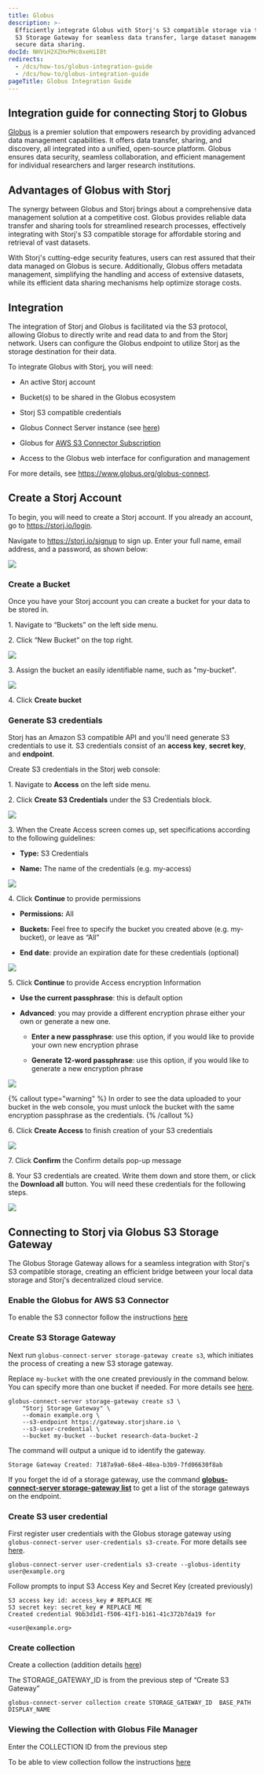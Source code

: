 ```yaml
---
title: Globus
description: >-
  Efficiently integrate Globus with Storj's S3 compatible storage via the Globus
  S3 Storage Gateway for seamless data transfer, large dataset management, and
  secure data sharing.
docId: NHV1H2XZHxPHc8xeHiI8t
redirects:
  - /dcs/how-tos/globus-integration-guide
  - /dcs/how-to/globus-integration-guide
pageTitle: Globus Integration Guide
---
```


## Integration guide for connecting Storj to Globus

[Globus](https://www.globus.org/) is a premier solution that empowers research by providing advanced data management capabilities. It offers data transfer, sharing, and discovery, all integrated into a unified, open-source platform. Globus ensures data security, seamless collaboration, and efficient management for individual researchers and larger research institutions.

## Advantages of Globus with Storj

The synergy between Globus and Storj brings about a comprehensive data management solution at a competitive cost. Globus provides reliable data transfer and sharing tools for streamlined research processes, effectively integrating with Storj's S3 compatible storage for affordable storing and retrieval of vast datasets.

With Storj's cutting-edge security features, users can rest assured that their data managed on Globus is secure. Additionally, Globus offers metadata management, simplifying the handling and access of extensive datasets, while its efficient data sharing mechanisms help optimize storage costs.

## Integration

The integration of Storj and Globus is facilitated via the S3 protocol, allowing Globus to directly write and read data to and from the Storj network. Users can configure the Globus endpoint to utilize Storj as the storage destination for their data.

To integrate Globus with Storj, you will need:

- An active Storj account

- Bucket(s) to be shared in the Globus ecosystem

- Storj S3 compatible credentials

- Globus Connect Server instance (see [here](https://docs.globus.org/globus-connect-server/))

- Globus for [AWS S3 Connector Subscription](https://www.globus.org/connectors/)

- Access to the Globus web interface for configuration and management

For more details, see <https://www.globus.org/globus-connect>.

## Create a Storj Account

To begin, you will need to create a Storj account. If you already an account, go to <https://storj.io/login>.

Navigate to <https://storj.io/signup> to sign up. Enter your full name, email address, and a password, as shown below:

![](https://link.storjshare.io/raw/jua7rls6hkx5556qfcmhrqed2tfa/docs/images/x1VMINrRdadrVk5vLXIBT_capture.PNG)

### Create a Bucket 

Once you have your Storj account you can create a bucket for your data to be stored in.

1\. Navigate to “Buckets” on the left side menu.

2\. Click “New Bucket” on the top right.

![](https://link.storjshare.io/raw/jua7rls6hkx5556qfcmhrqed2tfa/docs/images/jbnQ38ynnrWl0jnO_j-E5_comet-backup-storj-2.png)

3\. Assign the bucket an easily identifiable name, such as "my-bucket".

![](https://link.storjshare.io/raw/jua7rls6hkx5556qfcmhrqed2tfa/docs/images/K65vHcrJtRq4S87jICtYx_screenshot-2023-03-09-at-110429-am.png)

4\. Click **Create bucket**

### Generate S3 credentials

Storj has an Amazon S3 compatible API and you'll need generate S3 credentials to use it. S3 credentials consist of an **access key**, **secret key**, and **endpoint**.

Create S3 credentials in the Storj web console:

1\. Navigate to **Access** on the left side menu.

2\. Click **Create S3 Credentials** under the S3 Credentials block.

![](https://link.storjshare.io/raw/jua7rls6hkx5556qfcmhrqed2tfa/docs/images/EZyAl8Wux2GOlyPd70HnI_screenshot-2023-03-09-at-110900-am.png)

3\. When the Create Access screen comes up, set specifications according to the following guidelines:

- **Type:** S3 Credentials

- **Name:** The name of the credentials (e.g. my-access)

![](https://link.storjshare.io/raw/jua7rls6hkx5556qfcmhrqed2tfa/docs/images/Cv1Lirp-3-OueRk-YAR8u_image.png)

4\. Click **Continue** to provide permissions

- **Permissions:** All

- **Buckets:** Feel free to specify the bucket you created above (e.g. my-bucket), or leave as “All”

- **End date**: provide an expiration date for these credentials (optional)

![](https://link.storjshare.io/raw/jua7rls6hkx5556qfcmhrqed2tfa/docs/images/gQ8jBHtvd5sFZFuAqth_h_image.png)

5\. Click **Continue** to provide Access encryption Information

- **Use the current passphrase**: this is default option

- **Advanced**: you may provide a different encryption phrase either your own or generate a new one.

  - **Enter a new passphrase**: use this option, if you would like to provide your own new encryption phrase

  - **Generate 12-word passphrase**: use this option, if you would like to generate a new encryption phrase

![](https://link.storjshare.io/raw/jua7rls6hkx5556qfcmhrqed2tfa/docs/images/Uxn8zBqXQVmQvsswV3pJ2_image.png)

{% callout type="warning"  %}
In order to see the data uploaded to your bucket in the web console, you must unlock the bucket with the same encryption passphrase as the credentials.
{% /callout %}

6\. Click **Create Access** to finish creation of your S3 credentials

![](https://link.storjshare.io/raw/jua7rls6hkx5556qfcmhrqed2tfa/docs/images/zk2JE9Z6f3vk_R2cjpdqc_image.png)

7\. Click **Confirm** the Confirm details pop-up message

8\. Your S3 credentials are created. Write them down and store them, or click the **Download all** button. You will need these credentials for the following steps.

![](https://link.storjshare.io/raw/jua7rls6hkx5556qfcmhrqed2tfa/docs/images/xH5tgzVKXn-uK2hVfSo8e_image.png)

## Connecting to Storj via Globus S3 Storage Gateway

The Globus Storage Gateway allows for a seamless integration with Storj's S3 compatible storage, creating an efficient bridge between your local data storage and Storj's decentralized cloud service.

### Enable the Globus for AWS S3 Connector

To enable the S3 connector follow the instructions [here](https://docs.globus.org/premium-storage-connectors/v4/aws-s3)

### Create S3 Storage Gateway

Next run `globus-connect-server storage-gateway create s3`, which initiates the process of creating a new S3 storage gateway.

Replace `my-bucket` with the one created previously in the command below. You can specify more than one bucket if needed. For more details see [here](https://docs.globus.org/premium-storage-connectors/v5/aws-s3/#creating_the_storage_gateway).&#x20;

```shell
globus-connect-server storage-gateway create s3 \
    "Storj Storage Gateway" \
    --domain example.org \
    --s3-endpoint https://gateway.storjshare.io \
    --s3-user-credential \
    --bucket my-bucket --bucket research-data-bucket-2
```

The command will output a unique id to identify the gateway.

```text
Storage Gateway Created: 7187a9a0-68e4-48ea-b3b9-7fd06630f8ab
```

If you forget the id of a storage gateway, use the command [**globus-connect-server storage-gateway list**](https://docs.globus.org/globus-connect-server/v5/reference/storage-gateway/list) to get a list of the storage gateways on the endpoint.

### Create S3 user credential

First register user credentials with the Globus storage gateway using `globus-connect-server user-credentials s3-create`. For more details see [here](https://docs.globus.org/globus-connect-server/v5/reference/user-credentials/s3-create/).

```shell
globus-connect-server user-credentials s3-create --globus-identity user@example.org
```

Follow prompts to input S3 Access Key and Secret Key (created previously)

```text
S3 access key id: access_key # REPLACE ME
S3 secret key: secret_key # REPLACE ME
Created credential 9bb3d1d1-f506-41f1-b161-41c372b7da19 for

<user@example.org>
```

### Create collection

Create a collection (addition details [here](https://docs.globus.org/premium-storage-connectors/v5/aws-s3/#collection))

The STORAGE_GATEWAY_ID is from the previous step of “Create S3 Gateway”

```shell
globus-connect-server collection create STORAGE_GATEWAY_ID  BASE_PATH DISPLAY_NAME
```

### Viewing the Collection with Globus File Manager

Enter the COLLECTION ID from the previous step

To be able to view collection follow the instructions [here](https://docs.globus.org/how-to/get-started/#the_file_manager)
